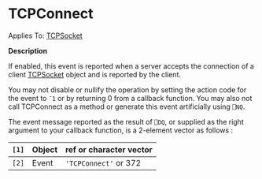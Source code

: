 




<h1 class="heading"><span class="name">TCPConnect</span></h1>

Applies To: [TCPSocket](../a-z/tcpsocket.md)


**Description**


If enabled, this event is reported when a server accepts the connection of a client [TCPSocket](../a-z/tcpsocket.md) object and is reported by the client.


You may not disable or nullify the operation by setting the action code for the event to `¯1` or by returning 0 from a callback function. You may also not call TCPConnect as a method or generate this event artificially using `⎕NQ`.


The event message reported as the result of `⎕DQ`, or supplied as the right argument to your callback function, is a 2-element vector as follows :


| `[1]` | Object | ref or character vector |
| --- | --- | ---  |
| `[2]` | Event | `'TCPConnect'` or 372 |




